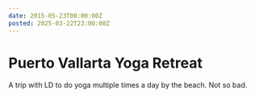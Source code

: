 ```yaml
---
date: 2015-05-23T00:00:00Z
posted: 2025-03-22T23:00:00Z
---
```


# Puerto Vallarta Yoga Retreat

A trip with LD to do yoga multiple times a day by the beach. Not so bad.
